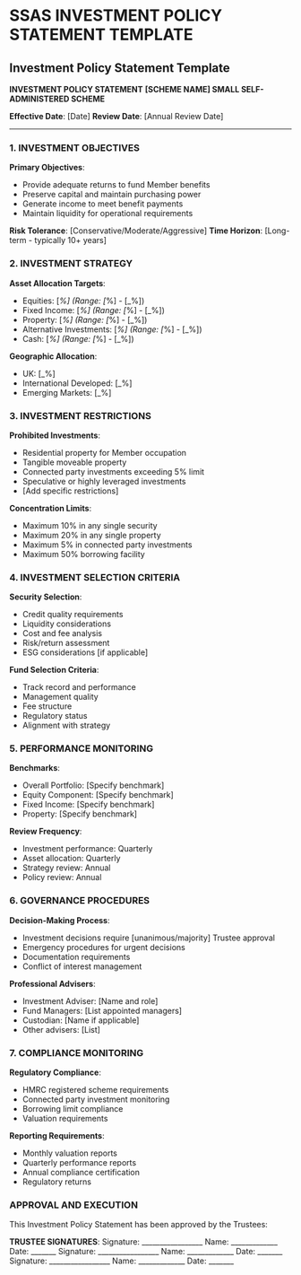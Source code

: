 # SSAS INVESTMENT POLICY STATEMENT TEMPLATE

## Investment Policy Statement Template

**INVESTMENT POLICY STATEMENT**
**[SCHEME NAME] SMALL SELF-ADMINISTERED SCHEME**

**Effective Date**: [Date]
**Review Date**: [Annual Review Date]

---

### 1. INVESTMENT OBJECTIVES

**Primary Objectives**:
- Provide adequate returns to fund Member benefits
- Preserve capital and maintain purchasing power
- Generate income to meet benefit payments
- Maintain liquidity for operational requirements

**Risk Tolerance**: [Conservative/Moderate/Aggressive]
**Time Horizon**: [Long-term - typically 10+ years]

### 2. INVESTMENT STRATEGY

**Asset Allocation Targets**:
- Equities: [_%] (Range: [_%] - [_%])
- Fixed Income: [_%] (Range: [_%] - [_%])
- Property: [_%] (Range: [_%] - [_%])
- Alternative Investments: [_%] (Range: [_%] - [_%])
- Cash: [_%] (Range: [_%] - [_%])

**Geographic Allocation**:
- UK: [_%]
- International Developed: [_%]
- Emerging Markets: [_%]

### 3. INVESTMENT RESTRICTIONS

**Prohibited Investments**:
- Residential property for Member occupation
- Tangible moveable property
- Connected party investments exceeding 5% limit
- Speculative or highly leveraged investments
- [Add specific restrictions]

**Concentration Limits**:
- Maximum 10% in any single security
- Maximum 20% in any single property
- Maximum 5% in connected party investments
- Maximum 50% borrowing facility

### 4. INVESTMENT SELECTION CRITERIA

**Security Selection**:
- Credit quality requirements
- Liquidity considerations
- Cost and fee analysis
- Risk/return assessment
- ESG considerations [if applicable]

**Fund Selection Criteria**:
- Track record and performance
- Management quality
- Fee structure
- Regulatory status
- Alignment with strategy

### 5. PERFORMANCE MONITORING

**Benchmarks**:
- Overall Portfolio: [Specify benchmark]
- Equity Component: [Specify benchmark]
- Fixed Income: [Specify benchmark]
- Property: [Specify benchmark]

**Review Frequency**:
- Investment performance: Quarterly
- Asset allocation: Quarterly  
- Strategy review: Annual
- Policy review: Annual

### 6. GOVERNANCE PROCEDURES

**Decision-Making Process**:
- Investment decisions require [unanimous/majority] Trustee approval
- Emergency procedures for urgent decisions
- Documentation requirements
- Conflict of interest management

**Professional Advisers**:
- Investment Adviser: [Name and role]
- Fund Managers: [List appointed managers]
- Custodian: [Name if applicable]
- Other advisers: [List]

### 7. COMPLIANCE MONITORING

**Regulatory Compliance**:
- HMRC registered scheme requirements
- Connected party investment monitoring
- Borrowing limit compliance
- Valuation requirements

**Reporting Requirements**:
- Monthly valuation reports
- Quarterly performance reports
- Annual compliance certification
- Regulatory returns

### APPROVAL AND EXECUTION

This Investment Policy Statement has been approved by the Trustees:

**TRUSTEE SIGNATURES**:
Signature: _________________ Name: _____________ Date: _______
Signature: _________________ Name: _____________ Date: _______
Signature: _________________ Name: _____________ Date: _______ 